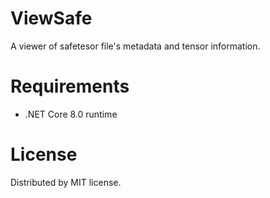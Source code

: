 # ViewSafe
A viewer of safetesor file's metadata and tensor information.

# Requirements
 - .NET Core 8.0 runtime

# License
Distributed by MIT license.
